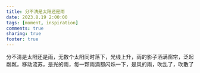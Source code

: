 ```yaml
---
title: 分不清是太阳还是雨
date: 2023.8.19 2:00:00
tags: [moment, inspiration]
comments: true
sharing: true
footer: true
---
```

分不清是太阳还是雨，无数个太阳同时落下，光线上升，雨的影子洒满窗帘，泛起粼粼，移动流苏，是光的雨，每一颗雨滴都闪烁一下，是风的雨，吹乱了，吹散了

